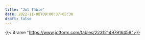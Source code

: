```yaml
---
title: "Jot Table"
date: 2022-11-08T09:00:37+05:30
draft: false
---
```


{{< iframe "https://www.jotform.com/tables/223121497916458">}}